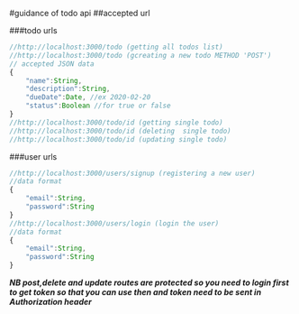 #guidance of todo api
##accepted url

###todo urls
```javascript
//http://localhost:3000/todo (getting all todos list)
//http://localhost:3000/todo (gcreating a new todo METHOD 'POST')
// accepted JSON data
{
    "name":String,
    "description":String,
    "dueDate":Date, //ex 2020-02-20
    "status":Boolean //for true or false
}
//http://localhost:3000/todo/id (getting single todo)
//http://localhost:3000/todo/id (deleting  single todo)
//http://localhost:3000/todo/id (updating single todo)

```
###user urls
```javascript
//http://localhost:3000/users/signup (registering a new user)
//data format
{
    "email":String,
    "password":String
}
//http://localhost:3000/users/login (login the user)
//data format
{
    "email":String,
    "password":String
}
```
***NB post,delete and update routes are protected so you need to login first to get token so that you can use then and token need to be sent in Authorization header***